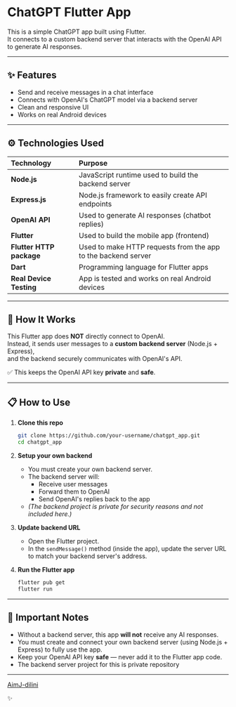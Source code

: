 
# ChatGPT Flutter App

This is a simple ChatGPT app built using Flutter.  
It connects to a custom backend server that interacts with the OpenAI API to generate AI responses.

---

## ✨ Features

- Send and receive messages in a chat interface
- Connects with OpenAI's ChatGPT model via a backend server
- Clean and responsive UI
- Works on real Android devices

---

## ⚙️ Technologies Used

| Technology | Purpose |
|:-----------|:--------|
| **Node.js** | JavaScript runtime used to build the backend server |
| **Express.js** | Node.js framework to easily create API endpoints |
| **OpenAI API** | Used to generate AI responses (chatbot replies) |
| **Flutter** | Used to build the mobile app (frontend) |
| **Flutter HTTP package** | Used to make HTTP requests from the app to the backend server |
| **Dart** | Programming language for Flutter apps |
| **Real Device Testing** | App is tested and works on real Android devices |

---

## 🚀 How It Works

This Flutter app does **NOT** directly connect to OpenAI.  
Instead, it sends user messages to a **custom backend server** (Node.js + Express),  
and the backend securely communicates with OpenAI's API.

✅ This keeps the OpenAI API key **private** and **safe**.

---

## 📋 How to Use

1. **Clone this repo**
   ```bash
   git clone https://github.com/your-username/chatgpt_app.git
   cd chatgpt_app
   ```

2. **Setup your own backend**
   - You must create your own backend server.
   - The backend server will:
     - Receive user messages
     - Forward them to OpenAI
     - Send OpenAI's replies back to the app
   - *(The backend project is private for security reasons and not included here.)*

3. **Update backend URL**
   - Open the Flutter project.
   - In the `sendMessage()` method (inside the app), update the server URL to match your backend server's address.

4. **Run the Flutter app**
   ```bash
   flutter pub get
   flutter run
   ```

---

## 📢 Important Notes

- Without a backend server, this app **will not** receive any AI responses.
- You must create and connect your own backend server (using Node.js + Express) to fully use the app.
- Keep your OpenAI API key **safe** — never add it to the Flutter app code.
- The backend server project for this is private repository

---

[AimJ-dilini](https://github.com/AimJ-dilini)

✨
